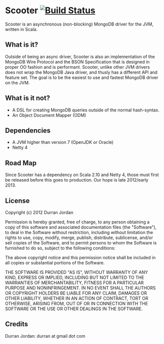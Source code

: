 Scooter [![Build Status](https://secure.travis-ci.org/mongoid/scooter.png?branch=master&.png)](http://travis-ci.org/mongoid/scooter)
=======

Scooter is an asynchronous (non-blocking) MongoDB driver for the JVM,
written in Scala.

What is it?
-----------
Outside of being an async driver, Scooter is also an implementation of
the MongoDB Wire Protocol and the BSON Specification that is designed in
proper OO fashion and is performant. Scooter, unlike other JVM drivers
does not wrap the MongoDB Java driver, and thusly has a different API and
feature set. The goal is to be the easiest to use and fastest MongoDB
driver on the JVM.

What is it not?
---------------
- A DSL for creating MongoDB queries outside of the normal hash-syntax.
- An Object Document Mapper (ODM)

Dependencies
------------
- A JVM higher than version 7 (OpenJDK or Oracle)
- Netty 4

Road Map
--------
Since Scooter has a dependency on Scala 2.10 and Netty 4, those must first
be released before this goes to production. Our hope is late 2012/early 2013.

License
-------

Copyright (c) 2012 Durran Jordan

Permission is hereby granted, free of charge, to any person obtaining
a copy of this software and associated documentation files (the
"Software"), to deal in the Software without restriction, including
without limitation the rights to use, copy, modify, merge, publish,
distribute, sublicense, and/or sell copies of the Software, and to
permit persons to whom the Software is furnished to do so, subject to
the following conditions:

The above copyright notice and this permission notice shall be
included in all copies or substantial portions of the Software.

THE SOFTWARE IS PROVIDED "AS IS", WITHOUT WARRANTY OF ANY KIND,
EXPRESS OR IMPLIED, INCLUDING BUT NOT LIMITED TO THE WARRANTIES OF
MERCHANTABILITY, FITNESS FOR A PARTICULAR PURPOSE AND
NONINFRINGEMENT. IN NO EVENT SHALL THE AUTHORS OR COPYRIGHT HOLDERS BE
LIABLE FOR ANY CLAIM, DAMAGES OR OTHER LIABILITY, WHETHER IN AN ACTION
OF CONTRACT, TORT OR OTHERWISE, ARISING FROM, OUT OF OR IN CONNECTION
WITH THE SOFTWARE OR THE USE OR OTHER DEALINGS IN THE SOFTWARE.

Credits
-------

Durran Jordan: durran at gmail dot com
